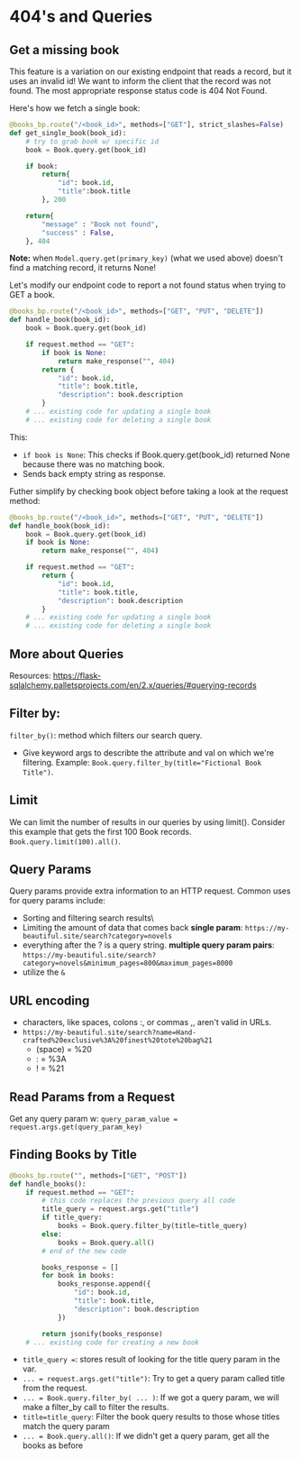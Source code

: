# 404's and Queries

## Get a missing book
This feature is a variation on our existing endpoint that reads a record, but it uses an invalid id!
We want to inform the client that the record was not found. The most appropriate response status code is 404 Not Found. 

Here's how we fetch a single book:
```python
@books_bp.route("/<book_id>", methods=["GET"], strict_slashes=False)
def get_single_book(book_id):
    # try to grab book w/ specific id
    book = Book.query.get(book_id)

    if book:
        return{
            "id": book.id,
            "title":book.title
        }, 200

    return{
        "message" : "Book not found",
        "success" : False,
    }, 404
```
**Note:** when `Model.query.get(primary_key)` (what we used above) doesn't find a matching record, it returns None!

Let's modify our endpoint code to report a not found status when trying to GET a book.
```python
@books_bp.route("/<book_id>", methods=["GET", "PUT", "DELETE"])
def handle_book(book_id):
    book = Book.query.get(book_id)

    if request.method == "GET":
        if book is None:
            return make_response("", 404)
        return {
            "id": book.id,
            "title": book.title,
            "description": book.description
        }
    # ... existing code for updating a single book
    # ... existing code for deleting a single book
```
This:
- `if book is None`: This checks if Book.query.get(book_id) returned None because there was no matching book.
- Sends back empty string as response.

Futher simplify by checking book object before taking a look at the request method:
```python
@books_bp.route("/<book_id>", methods=["GET", "PUT", "DELETE"])
def handle_book(book_id):
    book = Book.query.get(book_id)
    if book is None:
        return make_response("", 404)

    if request.method == "GET":
        return {
            "id": book.id,
            "title": book.title,
            "description": book.description
        }
    # ... existing code for updating a single book
    # ... existing code for deleting a single book
```

## More about Queries
Resources: https://flask-sqlalchemy.palletsprojects.com/en/2.x/queries/#querying-records

## Filter by:
`filter_by()`: method which filters our search query.
- Give keyword args to describte the attribute and val on which we're filtering. 
Example: `Book.query.filter_by(title="Fictional Book Title")`. 

## Limit
We can limit the number of results in our queries by using limit(). Consider this example that gets the first 100 Book records.
`Book.query.limit(100).all()`.

## Query Params
Query params provide extra information to an HTTP request.
Common uses for query params include:
- Sorting and filtering search results\
- Limiting the amount of data that comes back
**single param**:
`https://my-beautiful.site/search?category=novels`
- everything after the ? is a query string. 
**multiple query param pairs**:
`https://my-beautiful.site/search?category=novels&minimum_pages=800&maximum_pages=8000`
- utilize the `&`

## URL encoding
- characters, like spaces, colons :, or commas ,, aren't valid in URLs.
- `https://my-beautiful.site/search?name=Hand-crafted%20exclusive%3A%20finest%20tote%20bag%21`
  - (space) = %20
  - : = %3A
  - ! = %21

## Read Params from a Request
Get any query param w:
`query_param_value = request.args.get(query_param_key)`

## Finding Books by Title
```python
@books_bp.route("", methods=["GET", "POST"])
def handle_books():
    if request.method == "GET":
        # this code replaces the previous query all code
        title_query = request.args.get("title")
        if title_query:
            books = Book.query.filter_by(title=title_query)
        else:
            books = Book.query.all()
        # end of the new code

        books_response = []
        for book in books:
            books_response.append({
                "id": book.id,
                "title": book.title,
                "description": book.description
            })

        return jsonify(books_response)
    # ... existing code for creating a new book
```
- `title_query =`: stores result of looking for the title query param in the var. 
- `... = request.args.get("title")`: Try to get a query param called title from the request. 
- `... = Book.query.filter_by( ... )`: If we got a query param, we will make a filter_by call to filter the results.
- `title=title_query`: Filter the book query results to those whose titles match the query param
- `... = Book.query.all()`: If we didn't get a query param, get all the books as before

